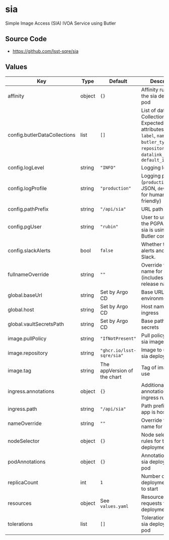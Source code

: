 # sia

Simple Image Access (SIA) IVOA Service using Butler

## Source Code

* <https://github.com/lsst-sqre/sia>

## Values

| Key | Type | Default | Description |
|-----|------|---------|-------------|
| affinity | object | `{}` | Affinity rules for the sia deployment pod |
| config.butlerDataCollections | list | `[]` | List of data (Butler) Collections Expected attributes: `config`, `label`, `name`, `butler_type`, `repository`, `datalink_url` & `default_instrument` |
| config.logLevel | string | `"INFO"` | Logging level |
| config.logProfile | string | `"production"` | Logging profile (`production` for JSON, `development` for human-friendly) |
| config.pathPrefix | string | `"/api/sia"` | URL path prefix |
| config.pgUser | string | `"rubin"` | User to use from the PGPASSFILE if sia is using a direct Butler connection |
| config.slackAlerts | bool | `false` | Whether to send alerts and status to Slack. |
| fullnameOverride | string | `""` | Override the full name for resources (includes the release name) |
| global.baseUrl | string | Set by Argo CD | Base URL for the environment |
| global.host | string | Set by Argo CD | Host name for ingress |
| global.vaultSecretsPath | string | Set by Argo CD | Base path for Vault secrets |
| image.pullPolicy | string | `"IfNotPresent"` | Pull policy for the sia image |
| image.repository | string | `"ghcr.io/lsst-sqre/sia"` | Image to use in the sia deployment |
| image.tag | string | The appVersion of the chart | Tag of image to use |
| ingress.annotations | object | `{}` | Additional annotations for the ingress rule |
| ingress.path | string | `"/api/sia"` | Path prefix where app is hosted |
| nameOverride | string | `""` | Override the base name for resources |
| nodeSelector | object | `{}` | Node selection rules for the sia deployment pod |
| podAnnotations | object | `{}` | Annotations for the sia deployment pod |
| replicaCount | int | `1` | Number of web deployment pods to start |
| resources | object | See `values.yaml` | Resource limits and requests for the sia deployment pod |
| tolerations | list | `[]` | Tolerations for the sia deployment pod |
